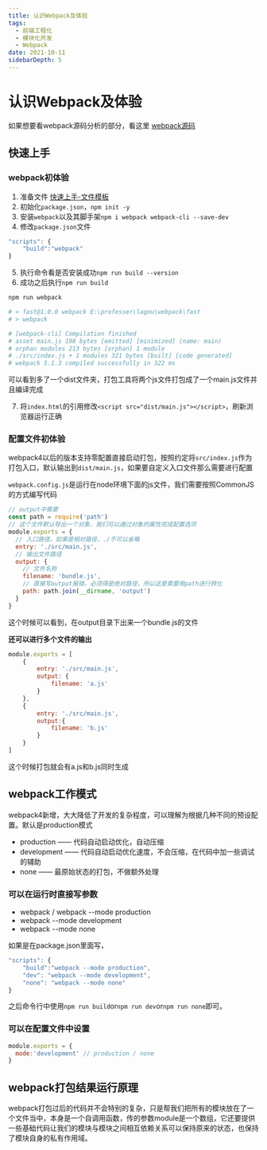 ```yaml
---
title: 认识Webpack及体验
tags:
  - 前端工程化
  - 模块化开发
  - Webpack
date: 2021-10-11
sidebarDepth: 5
---
```

# 认识Webpack及体验
如果想要看webpack源码分析的部分，看这里 [webpack源码](../../../sourceCode/webpack/01)

## 快速上手
### webpack初体验
1. 准备文件 [快速上手-文件模板](https://github.com/a1burning/demofiles/tree/master/webpack-start-temp)
2. 初始化`package.json`，`npm init -y`
3. 安装`webpack`以及其脚手架`npm i webpack webpack-cli --save-dev`
4. 修改`package.json`文件

```js
"scripts": {
    "build":"webpack"
}
```
5. 执行命令看是否安装成功`npm run build --version`
6. 成功之后执行`npm run build`

```bash
npm run webpack

# > fast@1.0.0 webpack E:\professer\lagou\webpack\fast
# > webpack

# [webpack-cli] Compilation finished
# asset main.js 198 bytes [emitted] [minimized] (name: main)
# orphan modules 213 bytes [orphan] 1 module
# ./src/index.js + 1 modules 321 bytes [built] [code generated]
# webpack 5.1.3 compiled successfully in 322 ms
```
可以看到多了一个dist文件夹，打包工具将两个js文件打包成了一个main.js文件并且编译完成

7. 将`index.html`的引用修改`<script src="dist/main.js"></script>`，刷新浏览器运行正确

### 配置文件初体验

webpack4以后的版本支持零配置直接启动打包，按照约定将`src/index.js`作为打包入口，默认输出到`dist/main.js`，如果要自定义入口文件那么需要进行配置

`webpack.config.js`是运行在node环境下面的js文件，我们需要按照CommonJS的方式编写代码

```js
// output中需要
const path = require('path')
// 这个文件默认导出一个对象，我们可以通过对象的属性完成配置选项
module.exports = {
  // 入口路径，如果是相对路径，./不可以省略
  entry: './src/main.js',
  // 输出文件路径
  output: {
    // 文件名称
    filename: 'bundle.js',
    // 直接写output报错，必须得是绝对路径，所以这里需要用path进行转化
    path: path.join(__dirname, 'output')
  }
}
```
这个时候可以看到，在output目录下出来一个bundle.js的文件

**还可以进行多个文件的输出**
```js
module.exports = [
	{
		entry: './src/main.js',
		output: {
			filename: 'a.js'
		}
	},
	{
		entry: './src/main.js',
		output:{
			filename: 'b.js'
		}
	}
]
```
这个时候打包就会有a.js和b.js同时生成

## webpack工作模式
webpack4新增，大大降低了开发的复杂程度，可以理解为根据几种不同的预设配置。默认是production模式

- production —— 代码自动启动优化，自动压缩
- development —— 代码自动启动优化速度，不会压缩，在代码中加一些调试的辅助
- none —— 最原始状态的打包，不做额外处理

### 可以在运行时直接写参数
- webpack / webpack --mode production
- webpack --mode development
- webpack --mode none

如果是在package.json里面写，
```js
"scripts": {
    "build":"webpack --mode production",
    "dev": "webpack --mode development",
    "none": "webpack --mode none"
}
```
之后命令行中使用`npm run build`or`npm run dev`or`npm run none`即可。

### 可以在配置文件中设置
```js
module.exports = {
  mode:'development' // production / none
}
```

## webpack打包结果运行原理
webpack打包过后的代码并不会特别的复杂，只是帮我们把所有的模块放在了一个文件当中，本身是一个自调用函数，传的参数module是一个数组，它还要提供一些基础代码让我们的模块与模块之间相互依赖关系可以保持原来的状态，也保持了模块自身的私有作用域。
